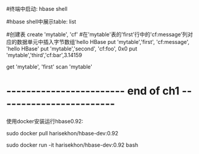 #终端中启动: 
hbase shell

#hbase shell中展示table:
list

#创建表
create 'mytable', 'cf'
#在'mytable'表的'first'行中的'cf:message'列对应的数据单元中插入字节数组'hello HBase
put 'mytable','first', 'cf:message', 'hello HBase'
put 'mytable','second', 'cf:foo', 0x0
put 'mytable','third','cf:bar',3.14159

get 'mytable', 'first'
scan 'mytable'

#  ------------------------ end of ch1 ------------------------

使用docker安装运行hbase0.92:

sudo docker pull harisekhon/hbase-dev:0.92

sudo docker run -it harisekhon/hbase-dev:0.92 bash




























